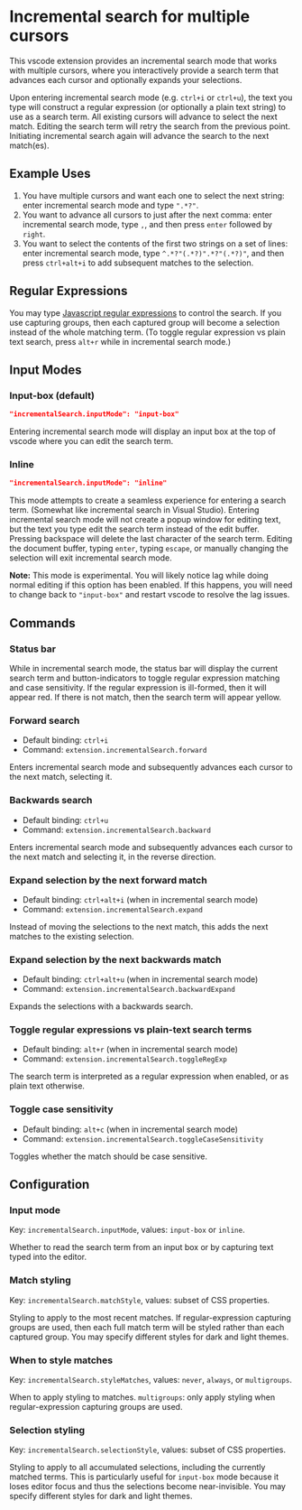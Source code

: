 # Incremental search for multiple cursors

This vscode extension provides an incremental search mode that works with multiple cursors, where you interactively provide a search term that advances each cursor and optionally expands your selections.

Upon entering incremental search mode (e.g. `ctrl+i` or `ctrl+u`), the text you type will construct a regular expression (or optionally a plain text string) to use as a search term. All existing cursors will advance to select the next match. Editing the search term will retry the search from the previous point. Initiating incremental search again will advance the search to the next match(es).

## Example Uses

1. You have multiple cursors and want each one to select the next string: enter incremental search mode and type `".*?"`.
2. You want to advance all cursors to just after the next comma: enter incremental search mode, type `,`, and then press `enter` followed by `right`.
3. You want to select the contents of the first two strings on a set of lines: enter incremental search mode, type `^.*?"(.*?)".*?"(.*?)"`, and then press `ctrl+alt+i` to add subsequent matches to the selection.

## Regular Expressions

You may type [Javascript regular expressions](https://developer.mozilla.org/en-US/docs/Web/JavaScript/Reference/Global_Objects/RegExp) to control the search. If you use capturing groups, then each captured group will become a selection instead of the whole matching term. (To toggle regular expression vs plain text search, press `alt+r` while in incremental search mode.)

## Input Modes

### Input-box (default)
```json
"incrementalSearch.inputMode": "input-box"
```
Entering incremental search mode will display an input box at the top of vscode where you can edit the search term.

### Inline
```json
"incrementalSearch.inputMode": "inline"
```
This mode attempts to create a seamless experience for entering a search term. (Somewhat like incremental search in Visual Studio). Entering incremental search mode will not create a popup window for editing text, but the text you type edit the search term instead of the edit buffer. Pressing backspace will delete the last character of the search term. Editing the document buffer, typing `enter`, typing `escape`, or manually changing the selection will exit incremental search mode.

**Note:** This mode is experimental. You will likely notice lag while doing normal editing if this option has been enabled. If this happens, you will need to change back to `"input-box"` and restart vscode to resolve the lag issues.


## Commands

### Status bar
While in incremental search mode, the status bar will display the current search term and button-indicators to toggle regular expression matching and case sensitivity. If the regular expression is ill-formed, then it will appear red. If there is not match, then the search term will appear yellow.

### Forward search
- Default binding: `ctrl+i`
- Command: `extension.incrementalSearch.forward`

Enters incremental search mode and subsequently advances each cursor to the next match, selecting it.

### Backwards search
- Default binding: `ctrl+u`
- Command: `extension.incrementalSearch.backward`

Enters incremental search mode and subsequently advances each cursor to the next match and selecting it, in the reverse direction.

### Expand selection by the next forward match
- Default binding: `ctrl+alt+i` (when in incremental search mode)
- Command: `extension.incrementalSearch.expand`

Instead of moving the selections to the next match, this adds the next matches to the existing selection.

### Expand selection by the next backwards match
- Default binding: `ctrl+alt+u` (when in incremental search mode)
- Command: `extension.incrementalSearch.backwardExpand`

Expands the selections with a backwards search.

### Toggle regular expressions vs plain-text search terms
- Default binding: `alt+r` (when in incremental search mode)
- Command: `extension.incrementalSearch.toggleRegExp`

The search term is interpreted as a regular expression when enabled, or as plain text otherwise.

### Toggle case sensitivity
- Default binding: `alt+c` (when in incremental search mode)
- Command: `extension.incrementalSearch.toggleCaseSensitivity`

Toggles whether the match should be case sensitive.

## Configuration
### Input mode
Key: `incrementalSearch.inputMode`, values: `input-box` or `inline`.

Whether to read the search term from an input box or by capturing text typed into the editor.

### Match styling
Key: `incrementalSearch.matchStyle`, values: subset of CSS properties.

Styling to apply to the most recent matches. If regular-expression capturing groups are used, then each full match term will be styled rather than each captured group. You may specify different styles for dark and light themes.

### When to style matches
Key: `incrementalSearch.styleMatches`, values: `never`, `always`, or `multigroups`. 

When to apply styling to matches. `multigroups`: only apply styling when regular-expression capturing groups are used.

### Selection styling
Key: `incrementalSearch.selectionStyle`, values: subset of CSS properties.

Styling to apply to all accumulated selections, including the currently matched terms. This is particularly useful for `input-box` mode because it loses editor focus and thus the selections become near-invisible. You may specify different styles for dark and light themes.